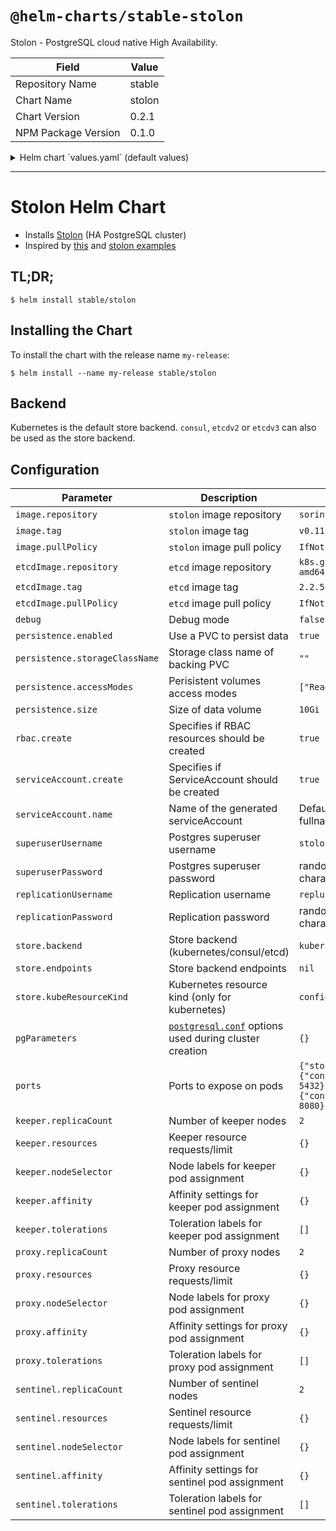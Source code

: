 # `@helm-charts/stable-stolon`

Stolon - PostgreSQL cloud native High Availability.

| Field               | Value  |
| ------------------- | ------ |
| Repository Name     | stable |
| Chart Name          | stolon |
| Chart Version       | 0.2.1  |
| NPM Package Version | 0.1.0  |

<details>

<summary>Helm chart `values.yaml` (default values)</summary>

```yaml
image:
  repository: sorintlab/stolon
  tag: v0.11.0-pg10
  pullPolicy: IfNotPresent

# used by create-cluster-job when store.backend is etcd
etcdImage:
  repository: k8s.gcr.io/etcd-amd64
  tag: 2.2.5
  pullPolicy: IfNotPresent

debug: false

persistence:
  enabled: true
  ## If defined, storageClassName: <storageClass>
  ## If set to "-", storageClassName: "", which disables dynamic provisioning
  ## If undefined (the default) or set to null, no storageClassName spec is
  ##   set, choosing the default provisioner.  (gp2 on AWS, standard on
  ##   GKE, AWS & OpenStack)
  ##
  storageClassName: ''
  accessModes:
    - ReadWriteOnce
  size: 10Gi

rbac:
  create: true

serviceAccount:
  create: true
  # The name of the ServiceAccount to use. If not set and create is true, a name is generated using the fullname template
  name:

superuserUsername: 'stolon'

## password for the superuser (REQUIRED)
superuserPassword:

replicationUsername: 'repluser'

## password for the replication user (REQUIRED)
replicationPassword:

## backend could be one of the following: consul, etcdv2, etcdv3 or kubernetes
store:
  backend: kubernetes
  #  endpoints: "http://stolon-consul:8500"
  kubeResourceKind: configmap

pgParameters: {}

ports:
  stolon:
    containerPort: 5432
  metrics:
    containerPort: 8080

keeper:
  replicaCount: 2
  annotations: {}
  resources: {}
  service:
    type: ClusterIP
    annotations: {}
    ports:
      keeper:
        port: 5432
        targetPort: 5432
        protocol: TCP
  nodeSelector: {}
  affinity: {}
  tolerations: []

proxy:
  replicaCount: 2
  annotations: {}
  resources: {}
  service:
    type: ClusterIP
    #    loadBalancerIP: ""
    annotations: {}
    ports:
      proxy:
        port: 5432
        targetPort: 5432
        protocol: TCP
  nodeSelector: {}
  affinity: {}
  tolerations: []

sentinel:
  replicaCount: 2
  annotations: {}
  resources: {}
  nodeSelector: {}
  affinity: {}
  tolerations: []
```

</details>

---

# Stolon Helm Chart

- Installs [Stolon](https://github.com/sorintlab/stolon) (HA PostgreSQL cluster)
- Inspired by [this](https://github.com/lwolf/stolon-chart) and [stolon examples](https://github.com/sorintlab/stolon/tree/master/examples/kubernetes/statefulset)

## TL;DR;

```console
$ helm install stable/stolon
```

## Installing the Chart

To install the chart with the release name `my-release`:

```console
$ helm install --name my-release stable/stolon
```

## Backend

Kubernetes is the default store backend. `consul`, `etcdv2` or `etcdv3` can also be used as the store backend.

## Configuration

| Parameter                      | Description                                                      | Default                                                                |
| ------------------------------ | ---------------------------------------------------------------- | ---------------------------------------------------------------------- |
| `image.repository`             | `stolon` image repository                                        | `sorintlab/stolon`                                                     |
| `image.tag`                    | `stolon` image tag                                               | `v0.11.0-pg10`                                                         |
| `image.pullPolicy`             | `stolon` image pull policy                                       | `IfNotPresent`                                                         |
| `etcdImage.repository`         | `etcd` image repository                                          | `k8s.gcr.io/etcd-amd64`                                                |
| `etcdImage.tag`                | `etcd` image tag                                                 | `2.2.5`                                                                |
| `etcdImage.pullPolicy`         | `etcd` image pull policy                                         | `IfNotPresent`                                                         |
| `debug`                        | Debug mode                                                       | `false`                                                                |
| `persistence.enabled`          | Use a PVC to persist data                                        | `true`                                                                 |
| `persistence.storageClassName` | Storage class name of backing PVC                                | `""`                                                                   |
| `persistence.accessModes`      | Perisistent volumes access modes                                 | `["ReadWriteOnce"]`                                                    |
| `persistence.size`             | Size of data volume                                              | `10Gi`                                                                 |
| `rbac.create`                  | Specifies if RBAC resources should be created                    | `true`                                                                 |
| `serviceAccount.create`        | Specifies if ServiceAccount should be created                    | `true`                                                                 |
| `serviceAccount.name`          | Name of the generated serviceAccount                             | Defaults to fullname template                                          |
| `superuserUsername`            | Postgres superuser username                                      | `stolon`                                                               |
| `superuserPassword`            | Postgres superuser password                                      | random 40 characters                                                   |
| `replicationUsername`          | Replication username                                             | `repluser`                                                             |
| `replicationPassword`          | Replication password                                             | random 40 characters                                                   |
| `store.backend`                | Store backend (kubernetes/consul/etcd)                           | `kubernetes`                                                           |
| `store.endpoints`              | Store backend endpoints                                          | `nil`                                                                  |
| `store.kubeResourceKind`       | Kubernetes resource kind (only for kubernetes)                   | `configmap`                                                            |
| `pgParameters`                 | [`postgresql.conf`][pgconf] options used during cluster creation | `{}`                                                                   |
| `ports`                        | Ports to expose on pods                                          | `{"stolon":{"containerPort": 5432},"metrics":{"containerPort": 8080}}` |
| `keeper.replicaCount`          | Number of keeper nodes                                           | `2`                                                                    |
| `keeper.resources`             | Keeper resource requests/limit                                   | `{}`                                                                   |
| `keeper.nodeSelector`          | Node labels for keeper pod assignment                            | `{}`                                                                   |
| `keeper.affinity`              | Affinity settings for keeper pod assignment                      | `{}`                                                                   |
| `keeper.tolerations`           | Toleration labels for keeper pod assignment                      | `[]`                                                                   |
| `proxy.replicaCount`           | Number of proxy nodes                                            | `2`                                                                    |
| `proxy.resources`              | Proxy resource requests/limit                                    | `{}`                                                                   |
| `proxy.nodeSelector`           | Node labels for proxy pod assignment                             | `{}`                                                                   |
| `proxy.affinity`               | Affinity settings for proxy pod assignment                       | `{}`                                                                   |
| `proxy.tolerations`            | Toleration labels for proxy pod assignment                       | `[]`                                                                   |
| `sentinel.replicaCount`        | Number of sentinel nodes                                         | `2`                                                                    |
| `sentinel.resources`           | Sentinel resource requests/limit                                 | `{}`                                                                   |
| `sentinel.nodeSelector`        | Node labels for sentinel pod assignment                          | `{}`                                                                   |
| `sentinel.affinity`            | Affinity settings for sentinel pod assignment                    | `{}`                                                                   |
| `sentinel.tolerations`         | Toleration labels for sentinel pod assignment                    | `[]`                                                                   |

[pgconf]: https://github.com/postgres/postgres/blob/master/src/backend/utils/misc/postgresql.conf.sample
